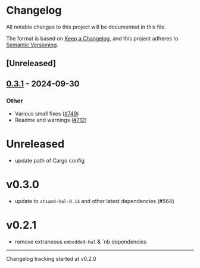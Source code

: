 # Changelog

All notable changes to this project will be documented in this file.

The format is based on [Keep a Changelog](https://keepachangelog.com/en/1.0.0/),
and this project adheres to [Semantic Versioning](https://semver.org/spec/v2.0.0.html).

## [Unreleased]

## [0.3.1](https://github.com/jbeaurivage/atsamd-release-test/compare/wio_lite_w600-0.3.0...wio_lite_w600-0.3.1) - 2024-09-30

### Other

- Various small fixes ([#749](https://github.com/jbeaurivage/atsamd-release-test/pull/749))
- Readme and warnings ([#712](https://github.com/jbeaurivage/atsamd-release-test/pull/712))
# Unreleased

- update path of Cargo config

# v0.3.0

- update to `atsamd-hal-0.14` and other latest dependencies (#564)

# v0.2.1

- remove extraneous `embedded-hal` & `nb dependencies

---

Changelog tracking started at v0.2.0

